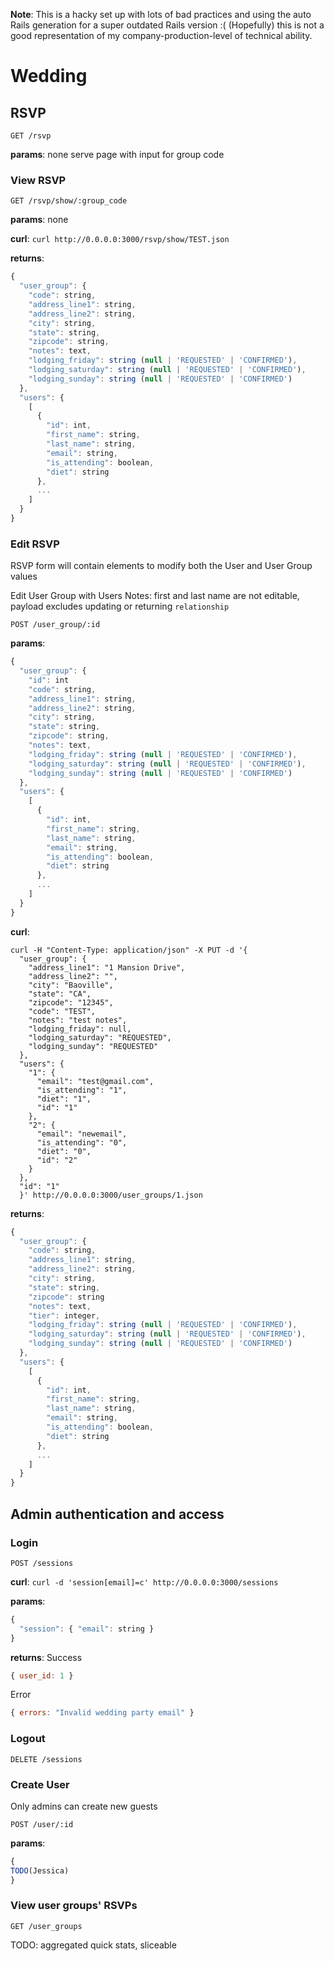 <b>Note</b>: This is a hacky set up with lots of bad practices and using the auto Rails generation for a super outdated Rails version :(
(Hopefully) this is not a good representation of my company-production-level of technical ability.

# Wedding

## RSVP
`GET /rsvp`

<b>params</b>: none
serve page with input for group code

### View RSVP
`GET /rsvp/show/:group_code`

<b>params</b>: none

<b>curl</b>: `curl http://0.0.0.0:3000/rsvp/show/TEST.json`

<b>returns</b>:
```javascript
{
  "user_group": {
    "code": string,
    "address_line1": string,
    "address_line2": string,
    "city": string,
    "state": string,
    "zipcode": string,
    "notes": text,
    "lodging_friday": string (null | 'REQUESTED' | 'CONFIRMED'),
    "lodging_saturday": string (null | 'REQUESTED' | 'CONFIRMED'),
    "lodging_sunday": string (null | 'REQUESTED' | 'CONFIRMED')
  },
  "users": {
    [
      {
        "id": int,
        "first_name": string,
        "last_name": string,
        "email": string,
        "is_attending": boolean,
        "diet": string
      },
      ...
    ]
  }
}
```


### Edit RSVP
RSVP form will contain elements to modify both the User and User Group values

Edit User Group with Users
Notes: first and last name are not editable, payload excludes updating or returning `relationship`

`POST /user_group/:id`

<b>params</b>:
```javascript
{
  "user_group": {
    "id": int
    "code": string,
    "address_line1": string,
    "address_line2": string,
    "city": string,
    "state": string,
    "zipcode": string,
    "notes": text,
    "lodging_friday": string (null | 'REQUESTED' | 'CONFIRMED'),
    "lodging_saturday": string (null | 'REQUESTED' | 'CONFIRMED'),
    "lodging_sunday": string (null | 'REQUESTED' | 'CONFIRMED')
  },
  "users": {
    [
      {
        "id": int,
        "first_name": string,
        "last_name": string,
        "email": string,
        "is_attending": boolean,
        "diet": string
      },
      ...
    ]
  }
}
```

<b>curl</b>:

```
curl -H "Content-Type: application/json" -X PUT -d '{
  "user_group": {
    "address_line1": "1 Mansion Drive",
    "address_line2": "",
    "city": "Baoville",
    "state": "CA",
    "zipcode": "12345",
    "code": "TEST",
    "notes": "test notes",
    "lodging_friday": null,
    "lodging_saturday": "REQUESTED",
    "lodging_sunday": "REQUESTED"
  },
  "users": {
    "1": {
      "email": "test@gmail.com",
      "is_attending": "1",
      "diet": "1",
      "id": "1"
    },
    "2": {
      "email": "newemail",
      "is_attending": "0",
      "diet": "0",
      "id": "2"
    }
  },
  "id": "1"
  }' http://0.0.0.0:3000/user_groups/1.json
  ```

  <b>returns</b>:
  ```javascript
  {
    "user_group": {
      "code": string,
      "address_line1": string,
      "address_line2": string,
      "city": string,
      "state": string,
      "zipcode": string
      "notes": text,
      "tier": integer,
      "lodging_friday": string (null | 'REQUESTED' | 'CONFIRMED'),
      "lodging_saturday": string (null | 'REQUESTED' | 'CONFIRMED'),
      "lodging_sunday": string (null | 'REQUESTED' | 'CONFIRMED')
    },
    "users": {
      [
        {
          "id": int,
          "first_name": string,
          "last_name": string,
          "email": string,
          "is_attending": boolean,
          "diet": string
        },
        ...
      ]
    }
  }
```

## Admin authentication and access
### Login
`POST /sessions`

<b>curl</b>: `curl -d 'session[email]=c' http://0.0.0.0:3000/sessions`

<b>params</b>:
```javascript
{
  "session": { "email": string }
}
```

<b>returns</b>:
Success
```javascript
{ user_id: 1 }
```

Error
```javascript
{ errors: "Invalid wedding party email" }
```

### Logout
`DELETE /sessions`

### Create User
Only admins can create new guests

`POST /user/:id`

<b>params</b>:
```javascript
{
TODO(Jessica)
}
```

### View user groups' RSVPs
`GET /user_groups`

TODO: aggregated quick stats, sliceable

